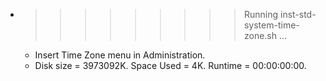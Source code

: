 * >>>>>>>>> Running inst-std-system-time-zone.sh ...
  * Insert Time Zone menu in Administration.
  * Disk size = 3973092K. Space Used = 4K. Runtime = 00:00:00:00.
